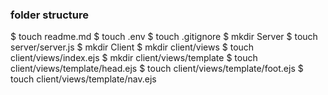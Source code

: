 ### folder structure
$ touch readme.md
$ touch .env
$ touch .gitignore
$ mkdir Server
$ touch server/server.js
$ mkdir Client
$ mkdir client/views 
$ touch client/views/index.ejs
$ mkdir client/views/template
$ touch client/views/template/head.ejs
$ touch client/views/template/foot.ejs
$ touch client/views/template/nav.ejs

